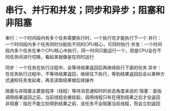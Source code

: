 # 串行、并行和并发；同步和异步；阻塞和非阻塞

串行：一个时间段内有多个任务需要执行时，一个执行完才能执行下一个
并行：一个时间段内多个任务同时分配给不同的CPU核心，可同时执行
并发：一个时间段内多个任务在单个CPU核心中执行，同一时间只能运行一个，但是CPU会在不同任务间进行切换，看起来就像是在同时运行

同步：一个任务在执行过程中，会等待结果返回后再继续执行下面的任务
异步：在任务执行过程中，不等待结果返回，继续往下执行，等到结果返回后会以某种方式通知任务发起者，再去读取结果做后续操作

阻塞与非阻塞主要是程序（线程）等待消息通知时的状态角度来说的
阻塞：是指调用结果返回之前，当前线程会被挂起，调用线程只有在得到结果之后才会返回
非阻塞：指在不能立刻得到结果之前，该任务不会阻塞当前线程，而会立刻返回
